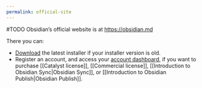 ```yaml
---
permalink: official-site
---
```

#TODO
Obsidian’s official website is at https://obsidian.md

There you can:

- [Download](https://obsidian.md/download) the latest installer if your installer version is old.
- Register an account, and access your [account dashboard](https://obsidian.md/account), if you want to purchase [[Catalyst license]], [[Commercial license]], [[Introduction to Obsidian Sync|Obsidian Sync]], or [[Introduction to Obsidian Publish|Obsidian Publish]].
